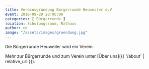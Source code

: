 ```yaml
---
title: Vereinsgründung Bürgerrunde Heuweiler e.V.
event: 2016-09-29 20:00:00
categories: [ Bürgerrunde ]
location: Schulungsraum, Rathaus
author: co
image: "/assets/images/gruendung.jpg"
---
```


Die Bürgerrunde Heuweiler wird ein Verein. 

Mehr zur Bürgerrunde und zum Verein unter [Über uns]({{ '/about' | relative_url }}).